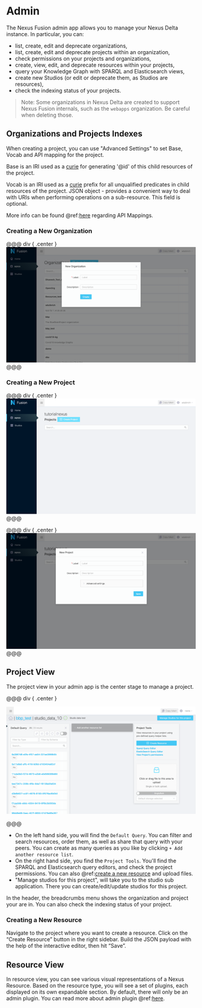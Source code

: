 # Admin

The Nexus Fusion admin app allows you to manage your Nexus Delta instance. In particular, you can:

* list, create, edit and deprecate organizations,
* list, create, edit and deprecate projects within an organization,
* check permissions on your projects and organizations,
* create, view, edit, and deprecate resources within your projects,
* query your Knowledge Graph with SPARQL and Elasticsearch views,
* create new Studios (or edit or deprecate them, as Studios are resources),
* check the indexing status of your projects.

> Note: Some organizations in Nexus Delta are created to support Nexus Fusion internals, such as the `webapps` organization. Be careful when deleting those.

## Organizations and Projects Indexes

When creating a project, you can use  "Advanced Settings" to set Base, Vocab and API mapping for the project.

Base is an IRI used as a [curie](https://www.w3.org/TR/2010/NOTE-curie-20101216/) for generating '@id' of this child resources of the project.

Vocab is an IRI used as a [curie](https://www.w3.org/TR/2010/NOTE-curie-20101216/) prefix for all unqualified predicates in child resources of the project. JSON object - provides a convenient way to deal with URIs when performing operations on a sub-resource. This field is optional.

More info can be found @ref:[here](../delta/api/projects-api.md#api-mappings) regarding API Mappings.

### Creating a New Organization

@@@ div { .center }
![](../assets/try-nexus-sandbox-admin-create-org-form.png)
@@@

### Creating a New Project

@@@ div { .center }
![](../assets/try-nexus-sandbox-admin-organization.png)
@@@

@@@ div { .center }
![](../assets/try-nexus-sandbox-admin-create-project-form.png)
@@@

## Project View

The project view in your admin app is the center stage to manage a project.

@@@ div { .center }

![Project View](../assets/fusion-admin-project-page.png)

@@@

* On the left hand side, you will find the `Default Query`. You can filter and search resources, order them, as well as share that query with your peers. You can create as many queries as you like by clicking `+ Add another resource list`.
* On the right hand side, you find the `Project Tools`. You'll find the SPARQL and Elasticsearch query editors, and check the project permissions. You can also @ref:[create a new resource](admin.md#creating-a-new-resource) and upload files.
* "Manage studios for this project", will take you to the studio sub application. There you can create/edit/update studios for this project.

In the header, the breadcrumbs menu shows the organization and project your are in. You can also check the indexing status of your project.

### Creating a New Resource

Navigate to the project where you want to create a resource. Click on the “Create Resource” button in the right sidebar. Build the JSON payload with the help of the interactive editor, then hit “Save”.

## Resource View

In resource view, you can see various visual representations of a Nexus Resource. Based on the resource type, you will see a set of plugins, each displayed on its own expandable section. By default, there will only be an admin plugin. You can read more about admin plugin  @ref:[here](plugins.md#default-plugins). 


